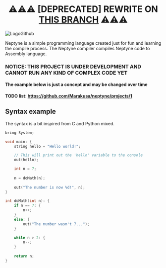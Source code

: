 <h1 align="center">⚠️⚠️⚠️ [DEPRECATED] REWRITE ON <a href="https://github.com/Marakusa/neptyne/tree/main">THIS BRANCH</a> ⚠️⚠️⚠️</h1>


![LogoGithub](https://user-images.githubusercontent.com/29477753/157120167-e1b37d10-16be-4cf6-ab35-11352780bce3.svg)

Neptyne is a simple programming language created just for fun and learning the compile process. The Neptyne compiler compiles Neptyne code to Assembly language.

### NOTICE: THIS PROJECT IS UNDER DEVELOPMENT AND CANNOT RUN ANY KIND OF COMPLEX CODE YET
#### The example below is just a concept and may be changed over time
#### TODO list: https://github.com/Marakusa/neptyne/projects/1

## Syntax example
The syntax is a bit inspired from C and Python mixed.
```c
bring System;

void main: {
    string hello = "Hello world!";

    // This will print out the 'hello' variable to the console
    out(hello);

    int n = 7;
    
    n = doMath(n);
    
    out("The number is now %d!", n);
}

int doMath(int n): {
    if n == 7: {
        n++;
    }
    else: {
        out("The number wasn't 7...");
    }

    while n > 2: {
        n--;
    }
    
    return n;
}
```
